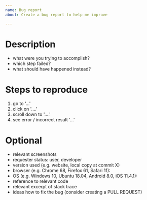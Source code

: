 ```yaml
---
name: Bug report
about: Create a bug report to help me improve

---
```


# Description
- what were you trying to accomplish?
- which step failed?
- what should have happened instead?

# Steps to reproduce
1. go to '...'
2. click on '....'
3. scroll down to '....'
4. see error / incorrect result '...'

# Optional
- relevant screenshots
- requester status: user, developer
- version used (e.g. website, local copy at commit X)
- browser (e.g. Chrome 68, Firefox 61, Safari 11):
- OS (e.g. Windows 10, Ubuntu 18.04, Android 8.0, iOS 11.4.1):
- reference to relevant code
- relevant excerpt of stack trace
- ideas how to fix the bug (consider creating a PULL REQUEST)
